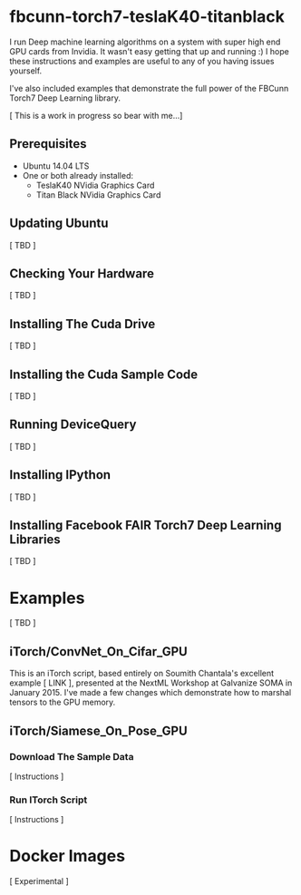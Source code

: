 # fbcunn-torch7-teslaK40-titanblack

I run Deep machine learning algorithms on a system with super high end GPU cards from Invidia. It wasn't easy getting that up and running :)  I hope these instructions and examples are useful to any of you having issues yourself.  

I've also included examples that demonstrate the full power of the FBCunn Torch7 Deep Learning library.

[ This is a work in progress so bear with me...]

## Prerequisites

* Ubuntu 14.04 LTS
* One or both already installed:
    *  TeslaK40 NVidia Graphics Card
    *  Titan Black NVidia Graphics Card

## Updating Ubuntu

[ TBD ]

## Checking Your Hardware

[ TBD ]

## Installing The Cuda Drive

[ TBD ]

## Installing the Cuda Sample Code

[ TBD ]

## Running DeviceQuery

[ TBD ]

## Installing IPython

[ TBD ]

## Installing Facebook FAIR Torch7 Deep Learning Libraries

[ TBD ]

# Examples

[ TBD ]

## iTorch/ConvNet_On_Cifar_GPU

This is an iTorch script, based entirely on Soumith Chantala's excellent example [ LINK ], presented at the NextML Workshop at Galvanize SOMA in January 2015.  I've made a few changes which demonstrate how to marshal tensors to the GPU memory.

## iTorch/Siamese_On_Pose_GPU

### Download The Sample Data

[ Instructions ]

### Run ITorch Script

[ Instructions ]

# Docker Images

[ Experimental ]
